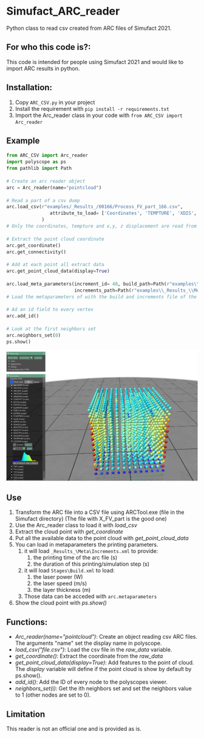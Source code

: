 # Simufact_ARC_reader
Python class to read csv created from ARC files of Simufact 2021.

## For who this code is?:
This code is intended for people using Simufact 2021 and would like to import ARC results in python.

## Installation:
1. Copy `ARC_CSV.py` in your project
2. Install the requirement with `pip install -r requirements.txt`
3. Import the Arc_reader class in your code with `from ARC_CSV import Arc_reader`

## Example
```python
from ARC_CSV import Arc_reader
import polyscope as ps
from pathlib import Path

# Create an arc reader object
arc = Arc_reader(name="pointcloud")

# Read a part of a csv dump
arc.load_csv(r"examples/_Results_/00166/Process_FV_part_166.csv",
                attribute_to_load= ['Coordinates', 'TEMPTURE', 'XDIS', 'YDIS', 'ZDIS']
             )
# Only the coordinates, tempture and x,y, z displacement are read from the file.

# Extract the point cloud coordinate
arc.get_coordinate()
arc.get_connectivity()

# Add at each point all extract data
arc.get_point_cloud_data(display=True)

arc.load_meta_parameters(increment_id= 48, build_path=Path(r"examples\\Stages\\Build.xml"),
                         increments_path=Path(r"examples\\_Results_\\Meta\\Increments.xml"))
# Load the metaparameters of with the build and increments file of the 48th simulation step

# Ad an id field to every vertex
arc.add_id()

# Look at the first neighbors set
arc.neighbors_set(0)
ps.show()
```

<img src="https://github.com/hy-son/Simufact_ARC_reader/blob/main/imgs/TOTDISP_example.PNG?raw=true" >


## Use
1. Transform the ARC file into a CSV file using ARCTool.exe (file in the Simufact directory) (The file with X_FV_part is the good one)
2. Use the Arc_reader class to load it with *load_csv*
3. Extract the cloud point with *get_coordinate*
4. Put all the available data to the point cloud with *get_point_cloud_data*
5. You can load in metaparameters the printing parameters.
   1. it will load `_Results_\Meta\Increments.xml` to provide:
      1. the printing time of the arc file (s)
      2. the duration of this printing/simulation step (s)
   2. it will load `Stages\Build.xml` to load:
      1. the laser power (W)
      2. the laser speed (m/s)
      3. the layer thickness (m)
   3. Those data can be acceded with `arc.metaparameters`
6. Show the cloud point with *ps.show()*

## Functions:
- *Arc_reader(name="pointcloud")*: Create an object reading csv ARC files. The arguments "name" set the display name in polyscope. 
- *load_csv("file.csv")*: Load the csv file in the *raw_data* variable.
- *get_coordinate()*: Extract the coordinate from the *raw_data*
- *get_point_cloud_data(display=True)*: Add features to the point of cloud. The *display* variable will define if the point cloud is show by default by ps.show().
- *add_id()*: Add the ID of every node to the polyscopes viewer.
- *neighbors_set(i)*: Get the ith neighbors set and set the neighbors value to 1 (other nodes are set to 0). 

## Limitation
This reader is not an official one and is provided as is.
